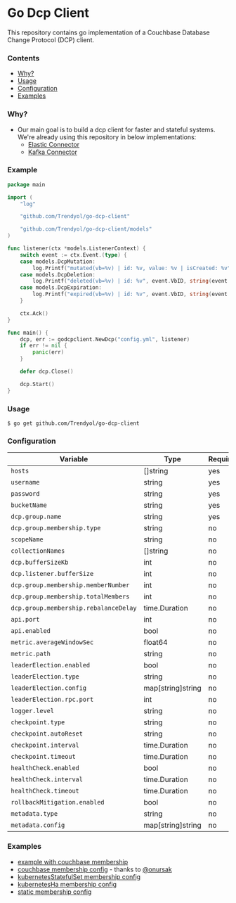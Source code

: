 # Go Dcp Client

This repository contains go implementation of a Couchbase Database Change Protocol (DCP) client.

### Contents

* [Why?](#why)
* [Usage](#usage)
* [Configuration](#configuration)
* [Examples](#examples)

### Why?

+ Our main goal is to build a dcp client for faster and stateful systems. We're already using this repository in below
  implementations:
    + [Elastic Connector](https://github.com/Trendyol/go-elasticsearch-connect-couchbase)
    + [Kafka Connector](https://github.com/Trendyol/go-kafka-connect-couchbase)

### Example

```go
package main

import (
	"log"

	"github.com/Trendyol/go-dcp-client"

	"github.com/Trendyol/go-dcp-client/models"
)

func listener(ctx *models.ListenerContext) {
	switch event := ctx.Event.(type) {
	case models.DcpMutation:
		log.Printf("mutated(vb=%v) | id: %v, value: %v | isCreated: %v", event.VbID, string(event.Key), string(event.Value), event.IsCreated())
	case models.DcpDeletion:
		log.Printf("deleted(vb=%v) | id: %v", event.VbID, string(event.Key))
	case models.DcpExpiration:
		log.Printf("expired(vb=%v) | id: %v", event.VbID, string(event.Key))
	}

	ctx.Ack()
}

func main() {
	dcp, err := godcpclient.NewDcp("config.yml", listener)
	if err != nil {
		panic(err)
	}

	defer dcp.Close()

	dcp.Start()
}
```

### Usage

```
$ go get github.com/Trendyol/go-dcp-client

```

### Configuration

| Variable                              | Type              | Required | Default   |
|---------------------------------------|-------------------|----------|-----------|
| `hosts`                               | []string          | yes      |           |
| `username`                            | string            | yes      |           |
| `password`                            | string            | yes      |           |
| `bucketName`                          | string            | yes      |           |
| `dcp.group.name`                      | string            | yes      |           |
| `dcp.group.membership.type`           | string            | no       | couchbase |
| `scopeName`                           | string            | no       | _default  |
| `collectionNames`                     | []string          | no       | _default  |
| `dcp.bufferSizeKb`                    | int               | no       | 16384     |
| `dcp.listener.bufferSize`             | int               | no       | 1         |
| `dcp.group.membership.memberNumber`   | int               | no       | 1         |
| `dcp.group.membership.totalMembers`   | int               | no       | 1         |
| `dcp.group.membership.rebalanceDelay` | time.Duration     | no       | 20s       |
| `api.port`                            | int               | no       | 8080      |
| `api.enabled`                         | bool              | no       | true      |
| `metric.averageWindowSec`             | float64           | no       | 10.0      |
| `metric.path`                         | string            | no       | /metrics  |
| `leaderElection.enabled`              | bool              | no       | false     |
| `leaderElection.type`                 | string            | no       | *not set  |
| `leaderElection.config`               | map[string]string | no       | *not set  |
| `leaderElection.rpc.port`             | int               | no       | 8081      |
| `logger.level`                        | string            | no       | info      |
| `checkpoint.type`                     | string            | no       | auto      |
| `checkpoint.autoReset`                | string            | no       | earliest  |
| `checkpoint.interval`                 | time.Duration     | no       | 10s       |
| `checkpoint.timeout`                  | time.Duration     | no       | 5s        |
| `healthCheck.enabled`                 | bool              | no       | true      |
| `healthCheck.interval`                | time.Duration     | no       | 10s       |
| `healthCheck.timeout`                 | time.Duration     | no       | 5s        |
| `rollbackMitigation.enabled`          | bool              | no       | true      |
| `metadata.type`                       | string            | no       | couchbase |
| `metadata.config`                     | map[string]string | no       | *not set  |

### Examples

- [example with couchbase membership](example/main.go)
- [couchbase membership config](example/config.yml) - thanks to [@onursak](https://github.com/onursak)
- [kubernetesStatefulSet membership config](example/config_k8s_stateful_set.yml)
- [kubernetesHa membership config](example/config_k8s_leader_election.yml)
- [static membership config](example/config_static.yml)
